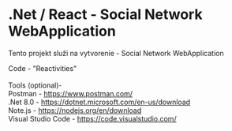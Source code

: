 # .Net / React - Social Network WebApplication
Tento projekt služi na vytvorenie - Social Network WebApplication

Code - "Reactivities"<br/>
<br/>
Tools (optional)-<br/>
Postman - https://www.postman.com/<br/>
.Net 8.0 - https://dotnet.microsoft.com/en-us/download<br/>
Note.js - https://nodejs.org/en/download<br/>
Visual Studio Code - https://code.visualstudio.com/<br/>
